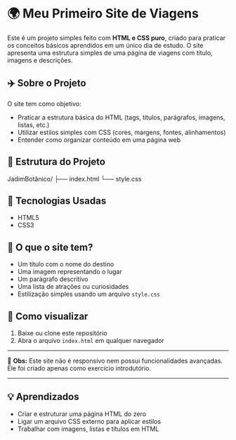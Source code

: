 # 🌍 Meu Primeiro Site de Viagens

Este é um projeto simples feito com **HTML e CSS puro**, criado para praticar os conceitos básicos aprendidos em um único dia de estudo. O site apresenta uma estrutura simples de uma página de viagens com título, imagens e descrições.

## ✈️ Sobre o Projeto

O site tem como objetivo:

- Praticar a estrutura básica do HTML (tags, títulos, parágrafos, imagens, listas, etc.)
- Utilizar estilos simples com CSS (cores, margens, fontes, alinhamentos)
- Entender como organizar conteúdo em uma página web

## 📁 Estrutura do Projeto

JadimBotânico/
├── index.html
└── style.css

## 🧪 Tecnologias Usadas

- HTML5  
- CSS3

## 📸 O que o site tem?

- Um título com o nome do destino
- Uma imagem representando o lugar
- Um parágrafo descritivo
- Uma lista de atrações ou curiosidades
- Estilização simples usando um arquivo `style.css`

## 🚀 Como visualizar

1. Baixe ou clone este repositório
2. Abra o arquivo `index.html` em qualquer navegador

---

📝 **Obs:** Este site não é responsivo nem possui funcionalidades avançadas. Ele foi criado apenas como exercício introdutório.

---

## 💡 Aprendizados

- Criar e estruturar uma página HTML do zero
- Ligar um arquivo CSS externo para aplicar estilos
- Trabalhar com imagens, listas e títulos em HTML

